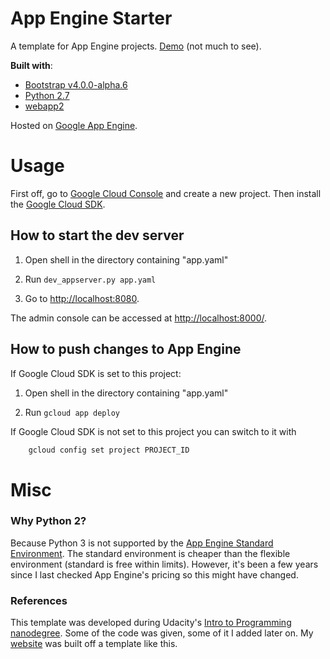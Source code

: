 # App Engine Starter

A template for App Engine projects. [Demo](https://united-tempest-196023.appspot.com/) (not much to see).

**Built with**:
- [Bootstrap v4.0.0-alpha.6](https://v4-alpha.getbootstrap.com/getting-started/introduction/)
- [Python 2.7](https://docs.python.org/2/)
- [webapp2](https://webapp2.readthedocs.io/en/latest/)

Hosted on [Google App Engine](https://cloud.google.com/appengine/).

# Usage

First off, go to [Google Cloud Console](https://console.cloud.google.com/) and create a new project. Then install the [Google Cloud SDK](https://cloud.google.com/sdk/).

## How to start the dev server

1. Open shell in the directory containing "app.yaml"

2. Run `dev_appserver.py app.yaml`

3. Go to [http://localhost:8080](http://localhost:8080).

The admin console can be accessed at [http://localhost:8000/](http://localhost:8000/).

## How to push changes to App Engine

If Google Cloud SDK is set to this project:

1. Open shell in the directory containing "app.yaml"

2. Run `gcloud app deploy`

If Google Cloud SDK is not set to this project you can switch to it with

```bash
    gcloud config set project PROJECT_ID
```

# Misc

### Why Python 2?

Because Python 3 is not supported by the [App Engine Standard Environment](https://cloud.google.com/appengine/docs/standard/). The standard environment is cheaper than the flexible environment (standard is free within limits). However, it's been a few years since I last checked App Engine's pricing so this might have changed.

### References

This template was developed during Udacity's [Intro to Programming nanodegree](https://www.udacity.com/course/intro-to-programming-nanodegree--nd000). Some of the code was given, some of it I added later on. My [website](https://www.wsundine.com/) was built off a template like this.

